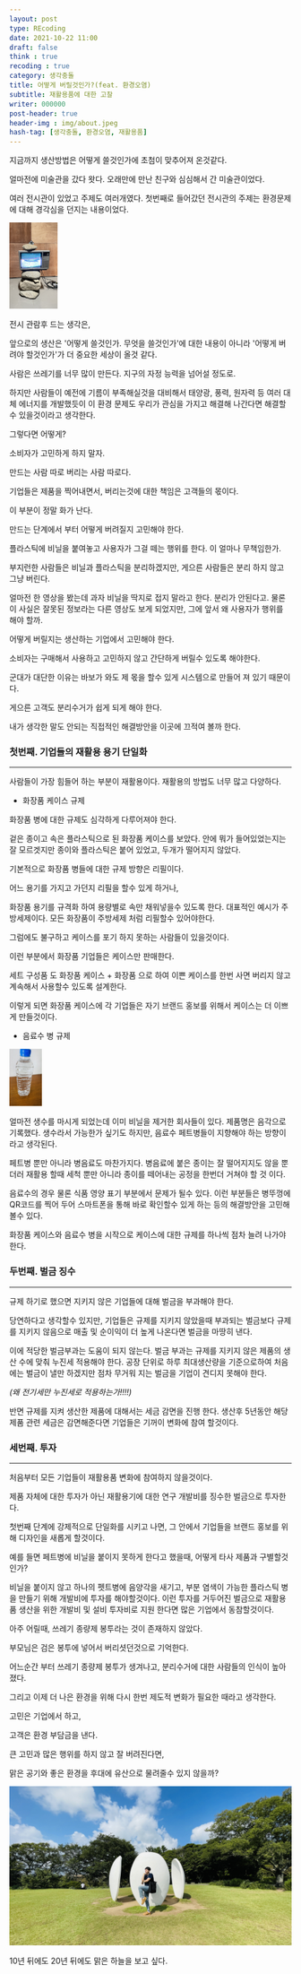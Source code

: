 ```yaml
---
layout: post
type: REcoding
date: 2021-10-22 11:00
draft: false
think : true
recoding : true
category: 생각충돌
title: 어떻게 버릴것인가?(feat. 환경오염)
subtitle: 재활용품에 대한 고찰
writer: 000000
post-header: true
header-img : img/about.jpeg
hash-tag: [생각충돌, 환경오염, 재활용품]
---
```


지금까지 생산방법은 어떻게 쓸것인가에 초첨이 맞추어져 온것같다.

얼마전에 미술관을 갔다 왓다. 오래만에 만난 친구와 심심해서 간 미술관이었다.

여러 전시관이 있었고 주제도 여러개였다. 첫번째로 들어갔던 전시관의 주제는 환경문제에 대해 경각심을 던지는 내용이었다.

<img src="img/2.JPG" alt="2" style="zoom:15%;" />

전시 관람후 드는 생각은,

앞으로의 생산은 '어떻게 쓸것인가. 무엇을 쓸것인가'에 대한 내용이 아니라 '어떻게 버려야 할것인가'가 더 중요한 세상이 올것 같다.

사람은 쓰레기를 너무 많이 만든다. 지구의 자정 능력을 넘어설 정도로.

하지만 사람들이 예전에 기름이 부족해실것을 대비해서 태양광, 풍력, 원자력 등 여러 대체 에너지를 개발했듯이 이 환경 문제도 우리가 관심을 가지고 해결해 나간다면 해결할수 있을것이라고 생각한다.

그렇다면 어떻게?

소비자가 고민하게 하지 말자.

만드는 사람 따로 버리는 사람 따로다.

기업들은 제품을 찍어내면서, 버리는것에 대한 책임은 고객들의 몫이다.

이 부분이 정말 화가 난다.

만드는 단계에서 부터 어떻게 버려질지 고민해야 한다.

플라스틱에 비닐을 붙여놓고 사용자가 그걸 떼는 행위를 한다. 이 얼마나 무책임한가.

부지런한 사람들은 비닐과 플라스틱을 분리하겠지만, 게으른 사람들은 분리 하지 않고 그냥 버린다.

얼마전 한 영상을 봤는데 과자 비닐을 딱지로 접지 말라고 한다. 분리가 안된다고. 물론 이 사실은 잘못된 정보라는 다른 영상도 보게 되었지만, 그에 앞서 왜 사용자가 행위를 해야 할까.

어떻게 버릴지는 생산하는 기업에서 고민해야 한다.

소비자는 구매해서 사용하고 고민하지 않고 간단하게 버릴수 있도록 해야한다.

군대가 대단한 이유는 바보가 와도 제 몫을 할수 있게 시스템으로 만들어 져 있기 때문이다.

게으른 고객도 분리수거가 쉽게 되게 해야 한다.

내가 생각한 말도 안되는 직접적인 해결방안을 이곳에 끄적여 볼까 한다.



### 첫번째. 기업들의 재활용 용기 단일화

------

사람들이 가장 힘들어 하는 부분이 재활용이다. 재활용의 방법도 너무 많고 다양하다.

- 화장품 케이스 규제

화장품 병에 대한 규제도 심각하게 다루어져야 한다.

겉은 종이고 속은 플라스틱으로 된 화장품 케이스를 보았다. 안에 뭐가 들어있었는지는 잘 모르겟지만 종이와 플라스틱은 붙어 있었고, 두개가 떨어지지 않았다.

기본적으로 화장품 병들에 대한 규제 방향은 리필이다.

어느 용기를 가지고 가던지 리필을 할수 있게 하거나,

화장품 용기를 규격화 하여 용량별로 속만 채워넣을수 있도록 한다. 대표적인 예시가 주방세제이다. 모든 화장품이 주방세제 처럼 리필할수 있어야한다.

그럼에도 불구하고 케이스를 포기 하지 못하는 사람들이 있을것이다.

이런 부분에서 화장품 기업들은 케이스만 판매한다.

세트 구성품 도 화장품 케이스 + 화장품 으로 하여 이쁜 케이스를 한번 사면 버리지 않고 계속해서 사용할수 있도록 설계한다.

이렇게 되면 화장품 케이스에 각 기업들은 자기 브랜드 홍보를 위해서 케이스는 더 이쁘게 만들것이다.

- 음료수 병 규제

<img src="img/3.JPG" alt="3" style="zoom:10%;" />

얼마전 생수를 마시게 되었는데 이미 비닐을 제거한 회사들이 있다. 제품명은 음각으로 기록했다. 생수라서 가능한가 싶기도 하지만, 음료수 페트병들이 지향해야 하는 방향이라고 생각된다.

페트병 뿐만 아니라 병음료도 마찬가지다. 병음료에 붙은 종이는 잘 떨어지지도 않을 뿐더러 재활용 할때 세척 뿐만 아니라 종이를 떼어내는 공정을 한번더 거쳐야 할 것 이다.

음료수의 경우 물론 식품 영양 표기 부분에서 문제가 될수 있다. 이런 부분들은 병뚜껑에 QR코드를 찍어 두어 스마트폰을 통해 바로 확인할수 있게 하는 등의 해결방안을 고민해 볼수 있다.

화장품 케이스와 음료수 병을 시작으로 케이스에 대한 규제를 하나씩 점차 늘려 나가야 한다.



### 두번째. 벌금 징수

------

규제 하기로 했으면 지키지 않은 기업들에 대해 벌금을 부과해야 한다.

당연하다고 생각할수 있지만, 기업들은 규제를 지키지 않았을때 부과되는 벌금보다 규제를 지키지 않음으로 매출 및 순이익이 더 높게 나온다면 벌금을 마땅히 낸다.

이에 적당한 벌금부과는 도움이 되지 않는다. 벌금 부과는 규제를 지키지 않은 제품의 생산 수에 맞춰 누진세 적용해야 한다. 공장 단위로 하루 최대생산량을 기준으로하여 처음에는 벌금이 낼만 하겠지만 점차 무거워 지는 벌금을 기업이 견디지 못해야 한다.

*(왜 전기세만 누진세로 적용하는가!!!!)*

반면 규제를 지켜 생산한 제품에 대해서는 세금 감면을 진행 한다. 생산후 5년동안 해당 제품 관련 세금은 감면해준다면 기업들은 기꺼이 변화에 참여 할것이다.



### 세번째. 투자

------

처음부터 모든 기업들이 재활용품 변화에 참여하지 않을것이다.

제품 자체에 대한 투자가 아닌 재활용기에 대한 연구 개발비를 징수한 벌금으로 투자한다.

첫번째 단계에 강제적으로 단일화를 시키고 나면, 그 안에서 기업들을 브랜드 홍보를 위해 디자인을 새롭게 할것이다.

예를 들면 페트병에 비닐을 붙이지 못하게 한다고 했을때, 어떻게 타사 제품과 구별할것인가?

비닐을 붙이지 않고 하나의 펫트병에 음양각을 새기고, 부분 염색이 가능한 플라스틱 병을 만들기 위해 개발비에 투자를 해야할것이다. 이런 투자를 거두어진 벌금으로 재활용품 생산을 위한 개발비 및 설비 투자비로 지원 한다면 많은 기업에서 동참할것이다.

아주 어릴때, 쓰레기 종량제 봉투라는 것이 존재하지 않았다.

부모님은 검은 봉투에 넣어서 버리셧던것으로 기억한다.

어느순간 부터 쓰레기 종량제 봉투가 생겨나고, 분리수거에 대한 사람들의 인식이 높아졌다.

그리고 이제 더 나은 환경을 위해 다시 한번 제도적 변화가 필요한 때라고 생각한다.

고민은 기업에서 하고,

고객은 환경 부담금을 낸다.

큰 고민과 많은 행위를 하지 않고 잘 버려진다면,

맑은 공기와 좋은 환경을 후대에 유산으로 물려줄수 있지 않을까?

<img src="img/4.JPG" alt="IMG_1209" style="zoom:50%;" />

10년 뒤에도 20년 뒤에도 맑은 하늘을 보고 싶다.
